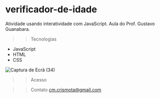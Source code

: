 # verificador-de-idade

Atividade usando interatividade com JavaScript. Aula do Prof. Gustavo Guanabara.

>>Tecnologias
- JavaScript
- HTML
- CSS

![Captura de Ecrã (34)](https://user-images.githubusercontent.com/110698111/208163056-51510bc4-4791-430a-8f4f-b96e893d9966.png)

>>Acesso

>>Contato
cm.crismota@gmail.com


